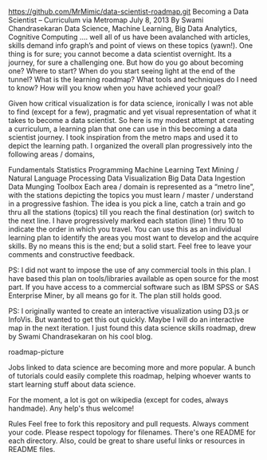 https://github.com/MrMimic/data-scientist-roadmap.git
Becoming a Data Scientist – Curriculum via Metromap
July 8, 2013 By Swami Chandrasekaran
Data Science, Machine Learning, Big Data Analytics, Cognitive Computing …. well all of us have been avalanched with articles, skills demand info graph’s and point of views on these topics (yawn!). One thing is for sure; you cannot become a data scientist overnight. Its a journey, for sure a challenging one. But how do you go about becoming one? Where to start? When do you start seeing light at the end of the tunnel? What is the learning roadmap? What tools and techniques do I need to know? How will you know when you have achieved your goal?

Given how critical visualization is for data science, ironically I was not able to find (except for a few), pragmatic and yet visual representation of what it takes to become a data scientist. So here is my modest attempt at creating a curriculum, a learning plan that one can use in this becoming a data scientist journey. I took inspiration from the metro maps and used it to depict the learning path. I organized the overall plan progressively into the following areas / domains,

Fundamentals
Statistics
Programming
Machine Learning
Text Mining / Natural Language Processing
Data Visualization
Big Data
Data Ingestion
Data Munging
Toolbox
Each area  / domain is represented as a “metro line”, with the stations depicting the topics you must learn / master / understand in a progressive fashion. The idea is you pick a line, catch a train and go thru all the stations (topics) till you reach the final destination (or) switch to the next line. I have progressively marked each station (line) 1 thru 10 to indicate the order in which you travel. You can use this as an individual learning plan to identify the areas you most want to develop and the acquire skills. By no means this is the end; but a solid start. Feel free to leave your comments and constructive feedback.

PS: I did not want to impose the use of any commercial tools in this plan. I have based this plan on tools/libraries available as open source for the most part. If you have access to a commercial software such as IBM SPSS or SAS Enterprise Miner, by all means go for it. The plan still holds good.

PS: I originally wanted to create an interactive visualization using D3.js or InfoVis. But wanted to get this out quickly. Maybe I will do an interactive map in the next iteration.
I just found this data science skills roadmap, drew by Swami Chandrasekaran on his cool blog.

roadmap-picture

Jobs linked to data science are becoming more and more popular. A bunch of tutorials could easily complete this roadmap, helping whoever wants to start learning stuff about data science.

For the moment, a lot is got on wikipedia (except for codes, always handmade). Any help's thus welcome!

Rules
Feel free to fork this repository and pull requests.
Always comment your code.
Please respect topology for filenames.
There's one README for each directory.
Also, could be great to share useful links or resources in README files.
